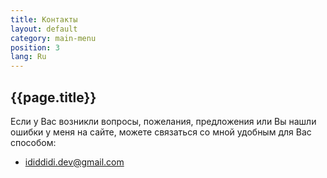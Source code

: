 ```yaml
---
title: Контакты
layout: default
category: main-menu
position: 3
lang: Ru
---
```


## {{page.title}}
Если у Вас возникли вопросы, пожелания, предложения или Вы нашли ошибки у меня на сайте, можете связаться со мной удобным для Вас способом:

* [ididdidi.dev@gmail.com](mailto:ididdidi.dev@gmail.com)
